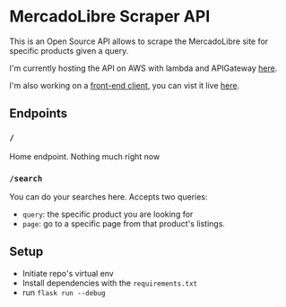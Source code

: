 # MercadoLibre Scraper API
This is an Open Source API allows to scrape the MercadoLibre site for specific products given a query.

I'm currently hosting the API on AWS with lambda and APIGateway [here](https://ikx2v8qnc6.execute-api.us-east-1.amazonaws.com/dev/).

I'm also working on a [front-end client](https://github.com/maxfer03/ml-scraper-2024-client), you can vist it live [here](https://meliscraper.vercel.app/).

## Endpoints
### `/`
Home endpoint. Nothing much right now
### `/search`
You can do your searches here. Accepts two queries:
- `query`: the specific product you are looking for
- `page`: go to a specific page from that product's listings.

## Setup
- Initiate repo's virtual env
- Install dependencies with the `requirements.txt`
- run `flask run --debug`